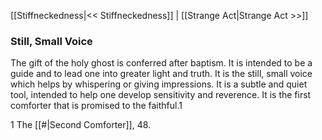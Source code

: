 [[Stiffneckedness|<< Stiffneckedness]]  |  [[Strange Act|Strange Act >>]]

### Still, Small Voice
The gift of the holy ghost is conferred after baptism. It is intended to be a guide and to lead one into greater light and truth. It is the still, small voice which helps by whispering or giving impressions. It is a subtle and quiet tool, intended to help one develop sensitivity and reverence. It is the first comforter that is promised to the faithful.1



1 The [[#|Second Comforter]], 48.